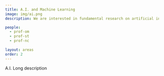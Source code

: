 ```yaml
---
title: A.I. and Machine Learning
image: img/ai.png
description: We are interested in fundamental research on artificial intelligence and machine learning algorithms and their application

people:
  - prof-om
  - prof-st
  - prof-nc
  
layout: areas
order: 2
---
```



A.I. Long description